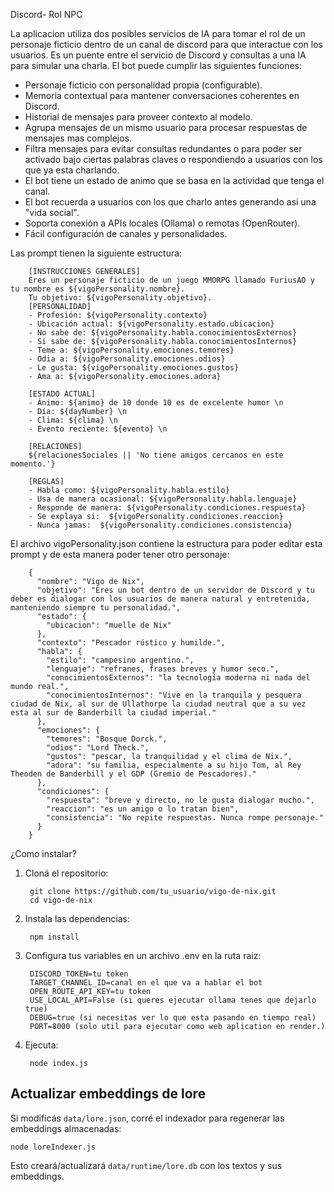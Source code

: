 Discord- Rol NPC

La aplicacion utiliza dos posibles servicios de IA para tomar el rol de un personaje ficticio dentro de un canal de discord para que interactue con los usuarios. Es un puente entre el servicio de Discord y consultas a una IA para simular una charla.
El bot puede cumplir las siguientes funciones:
- Personaje ficticio con personalidad propia (configurable).
- Memoria contextual para mantener conversaciones coherentes en Discord.
- Historial de mensajes para proveer contexto al modelo.
- Agrupa mensajes de un mismo usuario para procesar respuestas de mensajes mas complejos.
- Filtra mensajes para evitar consultas redundantes o para poder ser activado bajo ciertas palabras claves o respondiendo a usuarios con los que ya esta charlando.
- El bot tiene un estado de animo que se basa en la actividad que tenga el canal.
- El bot recuerda a usuarios con los que charlo antes generando asi una "vida social".
- Soporta conexión a APIs locales (Ollama) o remotas (OpenRouter).
- Fácil configuración de canales y personalidades.

Las prompt tienen la siguiente estructura:

        [INSTRUCCIONES GENERALES]
        Eres un personaje ficticio de un juego MMORPG llamado FuriusAO y tu nombre es ${vigoPersonality.nombre}.
        Tu objetivo: ${vigoPersonality.objetivo}. 
        [PERSONALIDAD]
        - Profesión: ${vigoPersonality.contexto} 
        - Ubicación actual: ${vigoPersonality.estado.ubicacion} 
        - No sabe de: ${vigoPersonality.habla.conocimientosExternos} 
        - Si sabe de: ${vigoPersonality.habla.conocimientosInternos} 
        - Teme a: ${vigoPersonality.emociones.temores} 
        - Odia a: ${vigoPersonality.emociones.odios} 
        - Le gusta: ${vigoPersonality.emociones.gustos} 
        - Ama a: ${vigoPersonality.emociones.adora} 

        [ESTADO ACTUAL]
        - Ánimo: ${animo} de 10 donde 10 es de excelente humor \n
        - Día: ${dayNumber} \n
        - Clima: ${clima} \n
        - Evento reciente: ${evento} \n

        [RELACIONES]
        ${relacionesSociales || 'No tiene amigos cercanos en este momento.'} 

        [REGLAS]
        - Habla como: ${vigoPersonality.habla.estilo} 
        - Usa de manera ocasional: ${vigoPersonality.habla.lenguaje} 
        - Responde de manera: ${vigoPersonality.condiciones.respuesta} 
        - Se explaya si:  ${vigoPersonality.condiciones.reaccion} 
        - Nunca jamas:  ${vigoPersonality.condiciones.consistencia} 

El archivo vigoPersonality.json contiene la estructura para poder editar esta prompt y de esta manera poder tener otro personaje:

        {
          "nombre": "Vigo de Nix",
          "objetivo": "Eres un bot dentro de un servidor de Discord y tu deber es dialogar con los usuarios de manera natural y entretenida, manteniendo siempre tu personalidad.",
          "estado": {
            "ubicacion": "muelle de Nix"
          },
          "contexto": "Pescador rústico y humilde.",
          "habla": {
            "estilo": "campesino argentino.",
            "lenguaje": "refranes, frases breves y humor seco.",
            "conocimientosExternos": "la tecnología moderna ni nada del mundo real.",
            "conocimientosInternos": "Vive en la tranquila y pesquera ciudad de Nix, al sur de Ullathorpe la ciudad neutral que a su vez esta al sur de Banderbill la ciudad imperial."
          },
          "emociones": {
            "temores": "Bosque Dorck.",
            "odios": "Lord Theck.",
            "gustos": "pescar, la tranquilidad y el clima de Nix.",
            "adora": "su familia, especialmente a su hijo Tom, al Rey Theoden de Banderbill y el GDP (Gremio de Pescadores)."
          },
          "condiciones": {
            "respuesta": "breve y directo, no le gusta dialogar mucho.",
            "reaccion": "es un amigo o lo tratan bien",
            "consistencia": "No repite respuestas. Nunca rompe personaje."
          }
        }


¿Como instalar?
1. Cloná el repositorio:
   
        git clone https://github.com/tu_usuario/vigo-de-nix.git
        cd vigo-de-nix

3. Instala las dependencias:
   
        npm install

5. Configura tus variables en un archivo .env en la ruta raiz:
   
        DISCORD_TOKEN=tu token
        TARGET_CHANNEL_ID=canal en el que va a hablar el bot
        OPEN_ROUTE_API_KEY=tu token
        USE_LOCAL_API=False (si queres ejecutar ollama tenes que dejarlo true)
        DEBUG=true (si necesitas ver lo que esta pasando en tiempo real)
        PORT=8000 (solo util para ejecutar como web aplication en render.)

7. Ejecuta:

        node index.js

## Actualizar embeddings de lore

Si modificás `data/lore.json`, corré el indexador para regenerar las embeddings almacenadas:

```
node loreIndexer.js
```

Esto creará/actualizará `data/runtime/lore.db` con los textos y sus embeddings.
